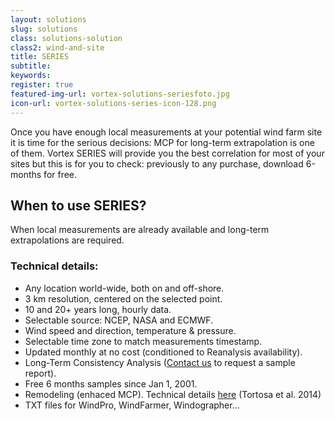 ```yaml
---
layout: solutions
slug: solutions
class: solutions-solution
class2: wind-and-site
title: SERIES
subtitle:
keywords: 
register: true
featured-img-url: vortex-solutions-seriesfoto.jpg
icon-url: vortex-solutions-series-icon-128.png
---
```


<p class="lead">Once you have enough local measurements at your potential wind farm site it is time for the serious decisions: MCP for long-term extrapolation is one of them. Vortex SERIES will provide you the best correlation for most of your sites but this is for you to check: previously to any purchase, download 6-months for free.</p>

## When to use SERIES?

When local measurements are already available and long-term extrapolations are required.

### Technical details:

- Any location world-wide, both on and off-shore.
- 3 km resolution, centered on the selected point.
- 10 and 20+ years long, hourly data.
- Selectable source: NCEP, NASA and ECMWF.
- Wind speed and direction, temperature & pressure.
- Selectable time zone to match measurements timestamp.
- Updated monthly at no cost (conditioned to Reanalysis availability).
- Long-Term Consistency Analysis (<a href='mailto:info@vortex.es'>Contact us</a> to request a sample report).
- Free 6 months samples since Jan 1, 2001.
- Remodeling (enhaced MCP). Technical details <a href="../docs/EWEA2014_Atortosa.pdf" target="_blank">here</a> (Tortosa et al. 2014)
- TXT files for WindPro, WindFarmer, Windographer...
